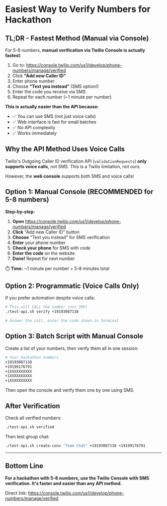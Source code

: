 # Easiest Way to Verify Numbers for Hackathon

## TL;DR - Fastest Method (Manual via Console)

For 5-8 numbers, **manual verification via Twilio Console is actually fastest**:

1. Go to: https://console.twilio.com/us1/develop/phone-numbers/manage/verified
2. Click **"Add new Caller ID"**
3. Enter phone number
4. Choose **"Text you instead"** (SMS option!)
5. Enter the code you receive via SMS
6. Repeat for each number (~1 minute per number)

**This is actually easier than the API because:**
- ✅ You can use SMS (not just voice calls)
- ✅ Web interface is fast for small batches
- ✅ No API complexity
- ✅ Works immediately

## Why the API Method Uses Voice Calls

Twilio's Outgoing Caller ID verification API (`validationRequests`) **only supports voice calls**, not SMS. This is a Twilio limitation, not ours.

However, the **web console** supports both SMS and voice calls!

## Option 1: Manual Console (RECOMMENDED for 5-8 numbers)

**Step-by-step:**

1. **Open** https://console.twilio.com/us1/develop/phone-numbers/manage/verified
2. **Click** "Add new Caller ID" button
3. **Choose** "Text you instead" for SMS verification
4. **Enter** your phone number
5. **Check your phone** for SMS with code
6. **Enter the code** on the website
7. **Done!** Repeat for next number

⏱️ **Time:** ~1 minute per number = 5-8 minutes total

## Option 2: Programmatic (Voice Calls Only)

If you prefer automation despite voice calls:

```bash
# This will CALL the number (not SMS)
./test-api.sh verify +19193087138

# Answer the call, enter the code shown in terminal
```

## Option 3: Batch Script with Manual Console

Create a list of your numbers, then verify them all in one session:

```bash
# Your hackathon numbers
+19193087138
+19199176791
+1XXXXXXXXXX
+1XXXXXXXXXX
+1XXXXXXXXXX
```

Then open the console and verify them one by one using SMS.

## After Verification

Check all verified numbers:

```bash
./test-api.sh verified
```

Then test group chat:

```bash
./test-api.sh create-conv "Team Chat" +19193087138 +19199176791
```

---

## Bottom Line

**For a hackathon with 5-8 numbers, use the Twilio Console with SMS verification. It's faster and easier than any API method.**

Direct link: https://console.twilio.com/us1/develop/phone-numbers/manage/verified
